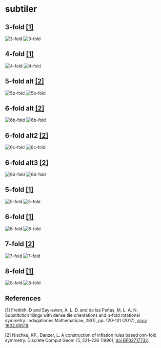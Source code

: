 # subtiler

## 3-fold [[1]](#1)

![3-fold](svg/fold3.svg)
![3-fold](svg/fold3_schematic.svg)

## 4-fold [[1]](#1)

![4-fold](svg/fold4.svg)
![4-fold](svg/fold4_schematic.svg)

## 5-fold alt [[2]](#2)

![5b-fold](svg/fold5b.svg)
![5b-fold](svg/fold5b_schematic.svg)

## 6-fold alt [[2]](#2)

![6b-fold](svg/fold6b.svg)
![6b-fold](svg/fold6b_schematic.svg)

## 6-fold alt2 [[2]](#2)

![6c-fold](svg/fold6c.svg)
![6c-fold](svg/fold6c_schematic.svg)

## 6-fold alt3 [[2]](#2)

![6d-fold](svg/fold6d.svg)
![6d-fold](svg/fold6d_schematic.svg)

## 5-fold [[1]](#1)

![5-fold](svg/fold5a.svg)
![5-fold](svg/fold5a_schematic.svg)

## 6-fold [[1]](#1)

![6-fold](svg/fold6a.svg)
![6-fold](svg/fold6a_schematic.svg)

## 7-fold [[2]](#2)

![7-fold](svg/fold7.svg)
![7-fold](svg/fold7_schematic.svg)

## 8-fold [[1]](#1)

![8-fold](svg/fold8.svg)
![8-fold](svg/fold8_schematic.svg)

## References

<a id="1">[1]</a>
Frettlöh, D and Say-awen, A. L. D. and de las Peñas, M. L. A. N.
Substitution tilings with dense tile orientations and n-fold rotational symmetry.
Indagationes Mathematicae, 28(1), pp. 120-131 (2017), [arxiv 1602.00518](https://arxiv.org/pdf/1602.00518.pdf).

<a id="2">[2]</a>
Nischke, KP., Danzer, L.
A construction of inflation rules based onn-fold symmetry.
Discrete Comput Geom 15, 221–236 (1996), [doi BF02717732](https://doi.org/10.1007/BF02717732).
